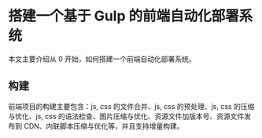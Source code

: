 # 搭建一个基于 Gulp 的前端自动化部署系统

本文主要介绍从 0 开始，如何搭建一个前端自动化部署系统。

## 构建

前端项目的构建主要包含：js, css 的文件合并、js, css 的预处理、js, css 的压缩与优化、js, css 的语法检查、图片压缩与优化、资源文件加版本号、资源文件发布到 CDN、内联脚本压缩与优化等，并且支持增量构建。

